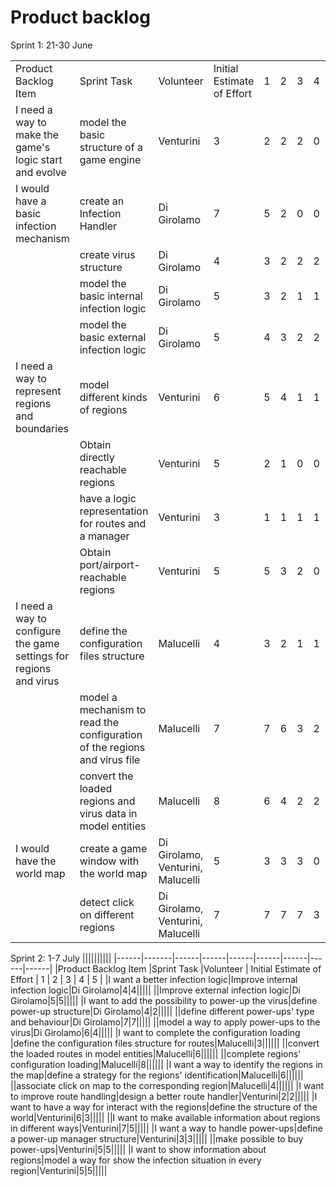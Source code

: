 # Product backlog

Sprint 1: 21-30 June

||||||||||
|------|-------|------|------|------|------|------|------|------|
|Product Backlog Item |Sprint Task |Volunteer | Initial Estimate of Effort | 1 | 2 | 3 | 4 | 5 |
|I need a way to make the game's logic start and evolve|model the basic structure of a game engine|Venturini|3|2|2|2|0|0|
|I would have a basic infection mechanism|create an Infection Handler|Di Girolamo|7|5|2|0|0|0|
||create virus structure|Di Girolamo|4|3|2|2|2|0|
||model the basic internal infection logic|Di Girolamo|5|3|2|1|1|0|
||model the basic external infection logic|Di Girolamo|5|4|3|2|2|0|
|I need a way to represent regions and boundaries|model different kinds of regions|Venturini|6|5|4|1|1|0|
||Obtain directly reachable regions|Venturini|5|2|1|0|0|0|
||have a logic representation for routes and a manager|Venturini|3|1|1|1|1|0|
||Obtain port/airport-reachable regions|Venturini|5|5|3|2|0|0|
|I need a way to configure the game settings for regions and virus|define the configuration files structure|Malucelli|4|3|2|1|1|0|
||model a mechanism to read the configuration of the regions and virus file|Malucelli|7|7|6|3|2|1|
||convert the loaded regions and virus data in model entities|Malucelli|8|6|4|2|2|0|
|I would have the world map|create a game window with the world map|Di Girolamo, Venturini, Malucelli|5|3|3|3|0|0|
||detect click on different regions|Di Girolamo, Venturini, Malucelli|7|7|7|7|3|0|

Sprint 2: 1-7 July
||||||||||
|------|-------|------|------|------|------|------|------|------|
|Product Backlog Item |Sprint Task |Volunteer | Initial Estimate of Effort | 1 | 2 | 3 | 4 | 5 |
|I want a better infection logic|Improve internal infection logic|Di Girolamo|4|4|||||
||Improve external infection logic|Di Girolamo|5|5|||||
|I want to add the possibility to power-up the virus|define power-up structure|Di Girolamo|4|2|||||
||define different power-ups' type and behaviour|Di Girolamo|7|7|||||
||model a way to apply power-ups to the virus|Di Girolamo|6|4|||||
|I want to complete the configuration loading |define the configuration files structure for routes|Malucelli|3||||||
||convert the loaded routes in model entities|Malucelli|6||||||
||complete regions' configuration loading|Malucelli|8||||||
|I want a way to identify the regions in the map|define a strategy for the regions' identification|Malucelli|6||||||
||associate click on map to the corresponding region|Malucelli|4||||||
|I want to improve route handling|design a better route handler|Venturini|2|2|||||
|I want to have a way for interact with the regions|define the structure of the world|Venturini|6|3|||||
||I want to make available information about regions in different ways|Venturini|7|5|||||
|I want a way to handle power-ups|define a power-up manager structure|Venturini|3|3|||||
||make possible to buy power-ups|Venturini|5|5|||||
|I want to show information about regions|model a way for show the infection situation in every region|Venturini|5|5|||||
